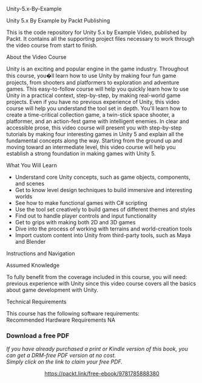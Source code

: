 


Unity-5.x-By-Example

Unity 5.x By Example by Packt Publishing

This is the code repository for Unity 5.x by Example Video, published by Packt. It contains all the supporting project files necessary to work through the video course from start to finish.

About the Video Course

Unity is an exciting and popular engine in the game industry. Throughout this course, you�ll learn how to use Unity by making four fun game projects, from shooters and platformers to exploration and adventure games. This easy-to-follow course will help you quickly learn how to use Unity in a practical context, step-by-step, by making real-world game projects. Even if you have no previous experience of Unity, this video course will help you understand the tool set in depth. You'll learn how to create a time-critical collection game, a twin-stick space shooter, a platformer, and an action-fest game with intelligent enemies. In clear and accessible prose, this video course will present you with step-by-step tutorials by making four interesting games in Unity 5 and explain all the fundamental concepts along the way. Starting from the ground up and moving toward an intermediate level, this video course will help you establish a strong foundation in making games with Unity 5.

What You Will Learn

<DIV class=book-info-will-learn-text> <UL> <LI>Understand core Unity concepts, such as game objects, components, and scenes <LI>Get to know level design techniques to build immersive and interesting worlds <LI>See how to make functional games with C# scripting <LI>Use the tool set creatively to build games of different themes and styles <LI>Find out to handle player controls and input functionality <LI>Get to grips with making both 2D and 3D games <LI>Dive into the process of working with terrains and world-creation tools <LI>Import custom content into Unity from third-party tools, such as Maya and Blender </LI></UL></DIV>
Instructions and Navigation

Assumed Knowledge

To fully benefit from the coverage included in this course, you will need:<br/> previous experience with Unity since this video course covers all the basics about game development with Unity.

Technical Requirements

This course has the following software requirements:<br/> Recommended Hardware Requirements NA
### Download a free PDF

 <i>If you have already purchased a print or Kindle version of this book, you can get a DRM-free PDF version at no cost.<br>Simply click on the link to claim your free PDF.</i>
<p align="center"> <a href="https://packt.link/free-ebook/9781785888380">https://packt.link/free-ebook/9781785888380 </a> </p>